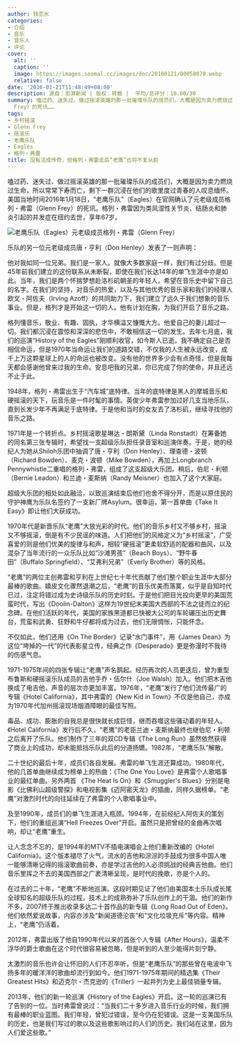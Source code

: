```yaml
---
author: 钱恋水
categories:
- 介绍
- 音乐
- 音乐人
- 评论
cover:
  alt: ''
  caption: ''
  image: https://images.soomal.cc/images/doc/20160121/00058070.webp
  relative: false
date: '2016-01-21T11:48:49+08:00'
description: 源自：澎湃新闻 | 版权：转载 |  平均/总评分：10.00/30
summary: 嗑过药、迷失过、做过摇滚英雄的那一批璀璨乐队的成员们，大概是因为卖力燃烧过生命，所以常常下寿而亡，剩下一群沉浸在他们的歌里度过青春的人叹息缅怀。美国当地时间2016年1月18日，“老鹰乐队”（Eagles）在官网确认了元老级成员格列・弗雷（Glenn
  Frey）的死讯……
tags:
- 乡村摇滚
- Glenn Frey
- 摇滚乐
- 老鹰乐队
- Eagles
- 格列・弗雷
title: 没有活成传奇，但格列・弗雷走后“老鹰”也将不复从前
---
```


嗑过药、迷失过、做过摇滚英雄的那一批璀璨乐队的成员们，大概是因为卖力燃烧过生命，所以常常下寿而亡，剩下一群沉浸在他们的歌里度过青春的人叹息缅怀。美国当地时间2016年1月18日，“老鹰乐队”（Eagles）在官网确认了元老级成员格列・弗雷（Glenn Frey）的死讯。格列・弗雷因为类风湿性关节炎、结肠炎和肺炎引起的并发症在纽约去世，享年67岁。

![老鹰乐队（Eagles）元老级成员格列・弗雷（Glenn Frey）](https://images.soomal.cc/images/doc/20160121/00058070.webp)





乐队的另一位元老级成员唐・亨利（Don Henley）发表了一则声明：


他对我如同一位兄弟。我们是一家人。就像大多数家庭一样，我们有过分歧。但是45年前我们建立的这份联系从未断裂，即使在我们长达14年的单飞生涯中亦是如此。当年，我们是两个怀揣梦想赴洛杉矶朝圣的年轻人，希望在音乐史中留下自己的名字。在我们的坚持，对音乐的热爱，以及与其他优秀的音乐家和我们的经理人欧文・阿佐夫（Irving Azoff）的共同助力下，我们建立了远久于我们想象的音乐事业。但是，格列才是开始这一切的人。他有计划在胸，为我们开启了音乐之路。

格列懂音乐，敬业、有趣、固执，才华横溢又慷慨大方。他爱自己的妻儿超过一切。我们都沉浸在震惊和深深的悲伤中，不敢相信这一切的发生。去年七月底，我们的巡演“History of the Eagles”刚顺利收官，如今斯人已逝。我不确定自己是否相信命运，但是1970年当命运让我们的道路交错，不仅我的人生被永远改变，成千上万这颗星球上的人的命运也被改变。没有他的世界多少会有点奇怪，但是我每天都会感谢他曾来过我的生命。安息吧我的兄弟，你已完成了你的使命，并且还远不止于此。


1948年，格列・弗雷出生于“汽车城”底特律。当年的底特律是黑人的摩城音乐和硬摇滚的天下，玩音乐是一件时髦的事情。英俊少年弗雷参加过好几支当地乐队，直到长发少年不再满足于底特律。于是他和当时的女友去了洛杉矶，继续寻找他的音乐之路。

1971年是一个转折点。乡村摇滚歌星琳达・朗斯黛（Linda Ronstadt）在筹备她的同名第三张专辑时，希望找一支超级乐队担任录音室和巡演伴奏。于是，她的经纪人为她从Shiloh乐团中抽调了唐・亨利（Don Henley）、理查德・波顿（Richard Bowden）、麦克・波顿（Mike Bowden），再加上Longbranch Pennywhistle二重唱的格列・弗雷，组成了这支超级大乐团。稍后，伯尼・利顿（Bernie Leadon）和兰迪・麦斯纳（Randy Meisner）也加入了这个大家庭。

超级大乐团的相处如此融洽，以致巡演结束后他们也舍不得分开，而是以原住民的守护神鹰为乐队名签约了一支新厂牌Asylum。很幸运，第一首单曲《Take It Easy》即让他们大获成功。

1970年代是新晋乐队“老鹰”大放光彩的时代。他们的音乐乡村又不够乡村，摇滚又不够摇滚，倒是有不少民谣的味道。人们把他们的风格定义为“乡村摇滚”，广受喜爱的则是他们优美的旋律与和声，相较“硬摇滚”更柔软舒适的配器和曲风，以及混杂了当年流行的一众乐队比如“沙滩男孩”（Beach Boys）、“野牛春田”（Buffalo Springfield）、“艾弗利兄弟”（Everly Brother）等的风格。

“老鹰”的两位主创弗雷和亨利在上世纪七十年代贡献了他们整个职业生涯中大部分最棒的歌曲。嬉皮文化骤然退潮之后，“老鹰”的音乐优美而落寞，似乎是自知时代已过，注定将错过成为史诗级乐队的历史时刻。于是他们把目光投向更早的美国荒蛮时代，写出《Doolin-Dalton》这样为19世纪末美国大西部的不法之徒而立的纪念碑。在他们活跃的年代，美国的家族黑道都已快被大公司的车轮碾压出历史舞台，荒蛮和武勇、狂野和牛仔都将成为过去，他们无限惆怅，只能怀念。

不仅如此，他们还用《On The Border》记录“水门事件”，用《James Dean》为这位“垮掉的一代”的代表影星立传，经典之作《Desperado》更是弥漫时不我待的伤感气息。

1971-1975年间的四张专辑让“老鹰”声名鹊起。经历再次的人员更迭后，曾为重型布鲁斯和硬摇滚乐队成员的吉他手乔・伍尔什（Joe Walsh）加入。他们把木吉他换成了电吉他，声音的层次亦更加丰富。1976年，“老鹰”发行了他们流传最广的专辑《Hotel California》，其中弗雷的《New Kid in Town》不仅是他自己，亦成为1970年代加州摇滚现场烟酒障眼的最佳写照。

毒品、成功、膨胀的自我总是很快就长成巨怪，继而吞噬这些骚动着的年轻人。《Hotel California》发行后不久，“老鹰”的老臣兰迪・麦斯纳最终也继伯尼・利顿之后离开了乐队。他们制作了三年的双CD专辑《The Long Run》虽然依然获得了商业上的成功，却未能抵挡乐队此后的分道扬镳。1982年，“老鹰乐队”解散。

二十世纪的最后十年，成员们各自发展。弗雷的单飞生涯还算成功。1980年代，他的几首单曲继续成为榜单上的热曲：《The One You Love》是弗雷个人歌唱事业的最红单曲。另外两首 《The Heat Is On》和《Smuggler's Blues》分别是电影《比佛利山超级警探》和电视影集《迈阿密天龙》的插曲，同样久据榜单。“老鹰”对激烈时代的向往延续在了弗雷的个人歌唱事业中。

及至1990年，成员们的单飞生涯进入瓶颈。1994年，在前经纪人阿佐夫的策划下，他们的重组巡演“Hell Freezes Over”开启。虽然只是把曾经的金曲再次唱响，却让“老鹰”重生。

让人念念不忘的，是1994年的MTV不插电演唱会上他们重新改编的《Hotel California》。这个版本褪尽了火气，流水的吉他和淙淙的手鼓成为很多中国人唯一能够清晰记得的摇滚歌曲前奏，亦是学过吉他的人必须挑战的经典吉他曲。他们音乐里挥之不去的美国西部之广袤清晰呈现，是时代的挽歌，亦是个人的。

在过去的二十年，“老鹰”不断地巡演。这段时期见证了他们由美国本土乐队成长尾全球知名的超级乐队的过程，技术上的成熟弥补了乐队创作上的干涸。他们的新作不多，2007终于推出收录多达二十首作品的新专辑《Long Road Out of Eden》。他们依然爱说故事，内容亦涉及“新闻道德沦丧”和“文化垃圾充斥”等内容。精神上，“老鹰”仍活着。

2012年，弗雷出版了他自1990年代以来的首张个人专辑《After Hours》，温柔不浮华的爵士歌曲在这个时代很容易被忽略，但是听到的人至少能得片刻宁静。

太激烈的音乐也许会让怀旧的人们不忍卒听，但是“老鹰乐队”的那些曾在电波中飞扬多年的暖洋洋的歌曲却流行到如今。他们1971-1975年期间的精选集《Their Greatest Hits》和迈克尔・杰克逊的《Triller》一起并列为史上最佳销量专辑。

2013年，他们的新一轮巡演《History of the Eagles》开启。这一轮的巡演已有了告别的一位。当时弗雷曾说过：“当我们二十多岁进入音乐行业的时候，我们拥有最棒的职业蓝图。我们年轻，曾犯过错误，至今仍在犯错误。这是一支美国乐队的历史，也是我们写过的歌以及这些歌影响过的人们的历史。我们站在这里，因为人们爱这些歌。”